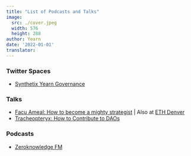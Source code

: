 ```yaml
---
title: "List of Podcasts and Talks"
image:
  src: ./cover.jpeg
  width: 576
  height: 288
author: Yearn
date: '2022-01-01'
translator:
---
```


### Twitter Spaces
- [Synthetix Yearn Governance](https://www.spreaker.com/user/14928562/synthetix-yearn-governance)

### Talks
- [Facu Ameal: How to become a mighty strategist](https://www.youtube.com/watch?v=NVR3teJw0Y0) | Also at [ETH Denver](https://www.youtube.com/watch?v=6og7NV7lzUk)
- [Tracheopteryx: How to Contribute to DAOs](https://www.youtube.com/watch?v=anDAtWrhDnE)
 
### Podcasts
- [Zeroknowledge FM](https://www.zeroknowledge.fm/192)
